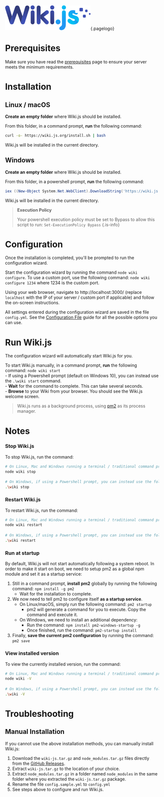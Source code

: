 <!-- TITLE: Install -->
<!-- SUBTITLE: How to install Wiki.js on your server -->
![Wiki.js](/uploads/page-icons/logo.png "Logo"){.pagelogo}
# Prerequisites
Make sure you have read the [prerequisites](/wiki/prerequisites) page to ensure your server meets the minimum requirements.

# Installation
## Linux / macOS
**Create an empty folder** where Wiki.js should be installed.

From this folder, in a command prompt, **run** the following command:
```bash
curl -o- https://wiki.js.org/install.sh | bash
```
Wiki.js will be installed in the current directory.

## Windows
**Create an empty folder** where Wiki.js should be installed.

From this folder, in a powershell prompt, **run** the following command:
```powershell
iex ((New-Object System.Net.WebClient).DownloadString('https://wiki.js.org/install.ps1'))
```
Wiki.js will be installed in the current directory.

> **Execution Policy**
>
> Your powershell execution policy must be set to Bypass to allow this script to run:
> `Set-ExecutionPolicy Bypass`
{.is-info}
# Configuration
Once the installation is completed, you'll be prompted to run the configuration wizard.

Start the configuration wizard by running the command `node wiki configure`.  To use a custom port, use the following command: `node wiki configure 1234` where 1234 is the custom port.

Using your web browser, navigate to http://localhost:3000/ (replace `localhost` with the IP of your server / custom port if applicable) and follow the on-screen instructions.

All settings entered during the configuration wizard are saved in the file `config.yml`. See the [Configuration File](/wiki/install/configuration) guide for all the possible options you can use.

# Run Wiki.js
The configuration wizard will automatically start Wiki.js for you.

To start Wiki.js manually, in a command prompt, **run** the following command: `node wiki start`  
	- If using a Powershell prompt (default on Windows 10), you can instead use the `.\wiki start` command.  
	- **Wait** for the command to complete. This can take several seconds.  
	- **Browse** to your Wiki from your browser. You should see the Wiki.js welcome screen.

> Wiki.js runs as a background process, using [pm2](http://pm2.keymetrics.io/) as its process manager.

# Notes
### Stop Wiki.js
To stop Wiki.js, run the command: 
```bash
# On Linux, Mac and Windows running a terminal / traditional command prompt:
node wiki stop

# On Windows, if using a Powershell prompt, you can instead use the following syntax:
.\wiki stop
```

### Restart Wiki.js
To restart Wiki.js, run the command: 
```bash
# On Linux, Mac and Windows running a terminal / traditional command prompt:
node wiki restart

# On Windows, if using a Powershell prompt, you can instead use the following syntax:
.\wiki restart
```

### Run at startup

By default, Wiki.js will not start automatically following a system reboot. In order to make it start on boot, we need to setup pm2 as a global npm module and set it as a startup service:

1. Still in a command prompt, **install pm2** globally by running the following command: `npm install -g pm2`
	- Wait for the installation to complete.
2. We now need to tell pm2 to configure itself **as a startup service**.
	- On Linux/macOS, simply run the following command: `pm2 startup`
		- pm2 will generate a command for you to execute. Copy the command and execute it.
	- On Windows, we need to install an additional dependency:
		- Run the command: `npm install pm2-windows-startup -g`
		- Once finished, run the command: `pm2-startup install`
3. Finally, **save the current pm2 configuration** by running the command: `pm2 save`

### View installed version
To view the currently installed version, run the command:  
```bash
# On Linux, Mac and Windows running a terminal / traditional command prompt:
node wiki -V

# On Windows, if using a Powershell prompt, you can instead use the following syntax:
.\wiki -V
```

# Troubleshooting
## Manual Installation

If you cannot use the above installation methods, you can manually install Wiki.js:

1. Download the `wiki-js.tar.gz` and `node_modules.tar.gz` files directly from the [GitHub Releases](https://github.com/Requarks/wiki/releases).
2. Extract `wiki-js.tar.gz` to the location of your choice.
3. Extract `node_modules.tar.gz` in a folder named `node_modules` in the same folder where you extracted the `wiki-js.tar.gz` package.
4. Rename the file `config.sample.yml` to `config.yml`
5. See steps above to configure and run Wiki.js.